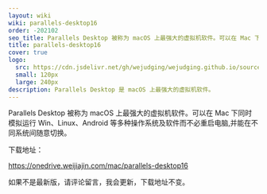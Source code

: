 ```yaml
---
layout: wiki
wiki: parallels-desktop16
order: -202102
seo_title: Parallels Desktop 被称为 macOS 上最强大的虚拟机软件。可以在 Mac 下同时模拟运行 Win、Linux、Android 等多种操作系统及软件而不必重启电脑,并能在不同系统间随意切换。
title: parallels-desktop16
cover: true
logo:
  src: https://cdn.jsdelivr.net/gh/wejudging/wejudging.github.io/source/images/项目图片/parallels-desktop16/parallels-desktop16.png
  small: 120px
  large: 240px
description: Parallels Desktop 是 macOS 上最强大的虚拟机软件。
---
```


Parallels Desktop 被称为 macOS 上最强大的虚拟机软件。可以在 Mac 下同时模拟运行 Win、Linux、Android 等多种操作系统及软件而不必重启电脑,并能在不同系统间随意切换。


下载地址：

https://onedrive.weijiajin.com/mac/parallels-desktop16


如果不是最新版，请评论留言，我会更新，下载地址不变。